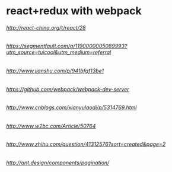 # react+redux with webpack
###### http://react-china.org/t/react/28
###### https://segmentfault.com/a/1190000005089993?utm_source=tuicool&utm_medium=referral
###### http://www.jianshu.com/p/941bfaf13be1
###### https://github.com/webpack/webpack-dev-server
###### http://www.cnblogs.com/xianyulaodi/p/5314769.html
###### http://www.w2bc.com/Article/50764
###### http://www.zhihu.com/question/41312576?sort=created&page=2

###### http://ant.design/components/pagination/

<script src="https://unpkg.com/react@15.3.1/dist/react.min.js"></script>
<script src="https://unpkg.com/react-dom@15.3.1/dist/react-dom.min.js"></script>
